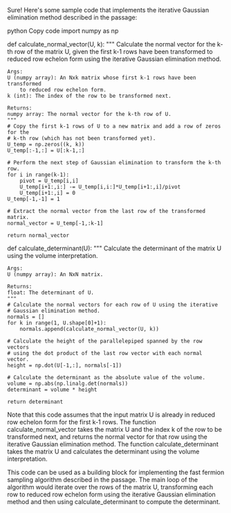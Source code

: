 Sure! Here's some sample code that implements the iterative Gaussian elimination method described in the passage:

python
Copy code
import numpy as np

def calculate_normal_vector(U, k):
    """
    Calculate the normal vector for the k-th row of the matrix U, given the
    first k-1 rows have been transformed to reduced row echelon form using
    the iterative Gaussian elimination method.
    
    Args:
    U (numpy array): An Nxk matrix whose first k-1 rows have been transformed
        to reduced row echelon form.
    k (int): The index of the row to be transformed next.
    
    Returns:
    numpy array: The normal vector for the k-th row of U.
    """
    # Copy the first k-1 rows of U to a new matrix and add a row of zeros for the
    # k-th row (which has not been transformed yet).
    U_temp = np.zeros((k, k))
    U_temp[:-1,:] = U[:k-1,:]
    
    # Perform the next step of Gaussian elimination to transform the k-th row.
    for i in range(k-1):
        pivot = U_temp[i,i]
        U_temp[i+1:,i:] -= U_temp[i,i:]*U_temp[i+1:,i]/pivot
        U_temp[i+1:,i] = 0
    U_temp[-1,-1] = 1
    
    # Extract the normal vector from the last row of the transformed matrix.
    normal_vector = U_temp[-1,:k-1]
    
    return normal_vector


def calculate_determinant(U):
    """
    Calculate the determinant of the matrix U using the volume interpretation.
    
    Args:
    U (numpy array): An NxN matrix.
    
    Returns:
    float: The determinant of U.
    """
    # Calculate the normal vectors for each row of U using the iterative
    # Gaussian elimination method.
    normals = []
    for k in range(1, U.shape[0]+1):
        normals.append(calculate_normal_vector(U, k))
    
    # Calculate the height of the parallelepiped spanned by the row vectors
    # using the dot product of the last row vector with each normal vector.
    height = np.dot(U[-1,:], normals[-1])
    
    # Calculate the determinant as the absolute value of the volume.
    volume = np.abs(np.linalg.det(normals))
    determinant = volume * height
    
    return determinant
Note that this code assumes that the input matrix U is already in reduced row echelon form for the first k-1 rows. The function calculate_normal_vector takes the matrix U and the index k of the row to be transformed next, and returns the normal vector for that row using the iterative Gaussian elimination method. The function calculate_determinant takes the matrix U and calculates the determinant using the volume interpretation.

This code can be used as a building block for implementing the fast fermion sampling algorithm described in the passage. The main loop of the algorithm would iterate over the rows of the matrix U, transforming each row to reduced row echelon form using the iterative Gaussian elimination method and then using calculate_determinant to compute the determinant.